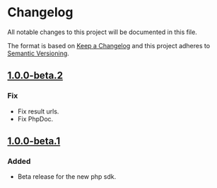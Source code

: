 # Changelog
All notable changes to this project will be documented in this file.

The format is based on [Keep a Changelog](http://keepachangelog.com/en/1.0.0/) and this project adheres to [Semantic Versioning](http://semver.org/spec/v2.0.0.html).

## [1.0.0-beta.2][1.0.0-beta.2]

### Fix
* Fix result urls.
* Fix PhpDoc.

## [1.0.0-beta.1][1.0.0-beta.1]

### Added
* Beta release for the new php sdk.

[1.0.0-beta.1]: https://github.com/heidelpay/heidelpayPHP/tree/1.0.0-beta.1
[1.0.0-beta.2]: https://github.com/heidelpay/heidelpayPHP/tree/1.0.0-beta.2
